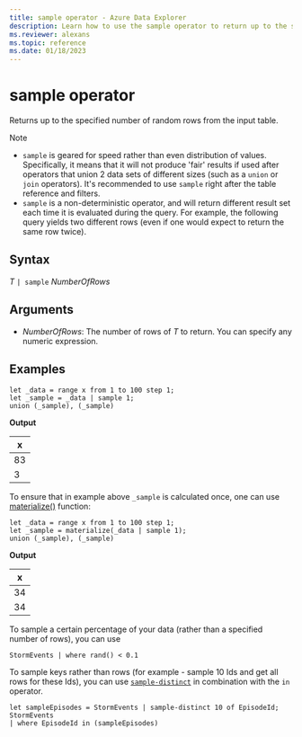 ```yaml
---
title: sample operator - Azure Data Explorer
description: Learn how to use the sample operator to return up to the specified number of rows from the input table.
ms.reviewer: alexans
ms.topic: reference
ms.date: 01/18/2023
---
```

# sample operator

Returns up to the specified number of random rows from the input table.

> [!NOTE]
>
> * `sample` is geared for speed rather than even distribution of values. Specifically, it means that it will not produce 'fair' results if used after operators that union 2 data sets of different sizes (such as a `union` or `join` operators). It's recommended to use `sample` right after the table reference and filters.
> * `sample` is a non-deterministic operator, and will return different result set each time it is evaluated during the query. For example, the following query yields two different rows (even if one would expect to return the same row twice).

## Syntax

*T* `| sample` *NumberOfRows*

## Arguments

* *NumberOfRows*: The number of rows of *T* to return. You can specify any numeric expression.

## Examples

```kusto
let _data = range x from 1 to 100 step 1;
let _sample = _data | sample 1;
union (_sample), (_sample)
```

**Output**

| x   |
| --- |
| 83  |
| 3   |

To ensure that in example above `_sample` is calculated once, one can use [materialize()](./materializefunction.md) function:

```kusto
let _data = range x from 1 to 100 step 1;
let _sample = materialize(_data | sample 1);
union (_sample), (_sample)
```

**Output**

| x   |
| --- |
| 34  |
| 34  |

To sample a certain percentage of your data (rather than a specified number of rows), you can use

<!-- csl: https://help.kusto.windows.net/Samples -->
```kusto
StormEvents | where rand() < 0.1
```

To sample keys rather than rows (for example - sample 10 Ids and get all rows for these Ids), you can use [`sample-distinct`](./sampledistinctoperator.md) in combination with the `in` operator.

<!-- csl: https://help.kusto.windows.net/Samples -->
```kusto
let sampleEpisodes = StormEvents | sample-distinct 10 of EpisodeId;
StormEvents
| where EpisodeId in (sampleEpisodes)
```
